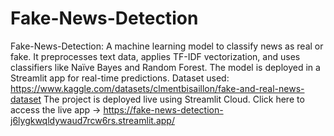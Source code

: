 # Fake-News-Detection
Fake-News-Detection: A machine learning model to classify news as real or fake. It preprocesses text data, applies TF-IDF vectorization, and uses classifiers like Naïve Bayes and Random Forest. The model is deployed in a Streamlit app for real-time predictions.
Dataset used: https://www.kaggle.com/datasets/clmentbisaillon/fake-and-real-news-dataset
The project is deployed live using Streamlit Cloud.
Click here to access the live app -> https://fake-news-detection-j6lygkwqldywaud7rcw6rs.streamlit.app/

